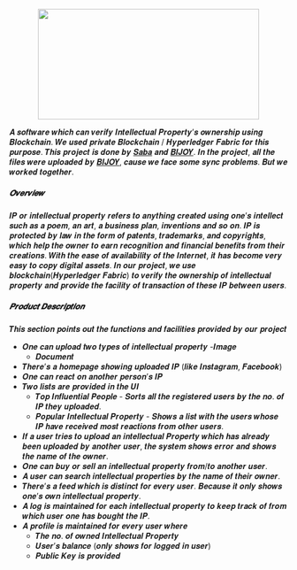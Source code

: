 <p  align="center"  ><img  src="https://i.imgur.com/JQC6pwe.jpg"  width = "400"  height = "200"/></p>


𝑨 𝒔𝒐𝒇𝒕𝒘𝒂𝒓𝒆 𝒘𝒉𝒊𝒄𝒉 𝒄𝒂𝒏 𝒗𝒆𝒓𝒊𝒇𝒚 𝑰𝒏𝒕𝒆𝒍𝒍𝒆𝒄𝒕𝒖𝒂𝒍 𝑷𝒓𝒐𝒑𝒆𝒓𝒕𝒚’𝒔 𝒐𝒘𝒏𝒆𝒓𝒔𝒉𝒊𝒑 𝒖𝒔𝒊𝒏𝒈 𝑩𝒍𝒐𝒄𝒌𝒄𝒉𝒂𝒊𝒏. 𝑾𝒆 𝒖𝒔𝒆𝒅 𝒑𝒓𝒊𝒗𝒂𝒕𝒆 𝑩𝒍𝒐𝒄𝒌𝒄𝒉𝒂𝒊𝒏 / 𝑯𝒚𝒑𝒆𝒓𝒍𝒆𝒅𝒈𝒆𝒓 𝑭𝒂𝒃𝒓𝒊𝒄 𝒇𝒐𝒓 𝒕𝒉𝒊𝒔 𝒑𝒖𝒓𝒑𝒐𝒔𝒆.
𝑻𝒉𝒊𝒔 𝒑𝒓𝒐𝒋𝒆𝒄𝒕 𝒊𝒔 𝒅𝒐𝒏𝒆 𝒃𝒚 [𝑺𝒂𝒃𝒂](https://github.com/saba-phoenix) 𝒂𝒏𝒅 [𝑩𝑰𝑱𝑶𝒀](https://github.com/BIJOY-SUST). 𝑰𝒏 𝒕𝒉𝒆 𝒑𝒓𝒐𝒋𝒆𝒄𝒕, 𝒂𝒍𝒍 𝒕𝒉𝒆 𝒇𝒊𝒍𝒆𝒔 𝒘𝒆𝒓𝒆 𝒖𝒑𝒍𝒐𝒂𝒅𝒆𝒅 𝒃𝒚 [𝑩𝑰𝑱𝑶𝒀](https://github.com/BIJOY-SUST), 𝒄𝒂𝒖𝒔𝒆 𝒘𝒆 𝒇𝒂𝒄𝒆 𝒔𝒐𝒎𝒆 𝒔𝒚𝒏𝒄 𝒑𝒓𝒐𝒃𝒍𝒆𝒎𝒔. 𝑩𝒖𝒕 𝒘𝒆 𝒘𝒐𝒓𝒌𝒆𝒅 𝒕𝒐𝒈𝒆𝒕𝒉𝒆𝒓.
##### 𝑶𝒗𝒆𝒓𝒗𝒊𝒆𝒘
𝑰𝑷 𝒐𝒓 𝒊𝒏𝒕𝒆𝒍𝒍𝒆𝒄𝒕𝒖𝒂𝒍 𝒑𝒓𝒐𝒑𝒆𝒓𝒕𝒚 𝒓𝒆𝒇𝒆𝒓𝒔 𝒕𝒐 𝒂𝒏𝒚𝒕𝒉𝒊𝒏𝒈 𝒄𝒓𝒆𝒂𝒕𝒆𝒅 𝒖𝒔𝒊𝒏𝒈 𝒐𝒏𝒆’𝒔 𝒊𝒏𝒕𝒆𝒍𝒍𝒆𝒄𝒕 𝒔𝒖𝒄𝒉 𝒂𝒔 𝒂 𝒑𝒐𝒆𝒎, 𝒂𝒏 𝒂𝒓𝒕, 𝒂 𝒃𝒖𝒔𝒊𝒏𝒆𝒔𝒔 𝒑𝒍𝒂𝒏, 𝒊𝒏𝒗𝒆𝒏𝒕𝒊𝒐𝒏𝒔 𝒂𝒏𝒅 𝒔𝒐 𝒐𝒏. 𝑰𝑷 𝒊𝒔 𝒑𝒓𝒐𝒕𝒆𝒄𝒕𝒆𝒅 𝒃𝒚 𝒍𝒂𝒘 𝒊𝒏 𝒕𝒉𝒆 𝒇𝒐𝒓𝒎 𝒐𝒇 𝒑𝒂𝒕𝒆𝒏𝒕𝒔, 𝒕𝒓𝒂𝒅𝒆𝒎𝒂𝒓𝒌𝒔, 𝒂𝒏𝒅 𝒄𝒐𝒑𝒚𝒓𝒊𝒈𝒉𝒕𝒔, 𝒘𝒉𝒊𝒄𝒉 𝒉𝒆𝒍𝒑 𝒕𝒉𝒆 𝒐𝒘𝒏𝒆𝒓 𝒕𝒐 𝒆𝒂𝒓𝒏 𝒓𝒆𝒄𝒐𝒈𝒏𝒊𝒕𝒊𝒐𝒏 𝒂𝒏𝒅 𝒇𝒊𝒏𝒂𝒏𝒄𝒊𝒂𝒍 𝒃𝒆𝒏𝒆𝒇𝒊𝒕𝒔 𝒇𝒓𝒐𝒎 𝒕𝒉𝒆𝒊𝒓 𝒄𝒓𝒆𝒂𝒕𝒊𝒐𝒏𝒔. 𝑾𝒊𝒕𝒉 𝒕𝒉𝒆 𝒆𝒂𝒔𝒆 𝒐𝒇 𝒂𝒗𝒂𝒊𝒍𝒂𝒃𝒊𝒍𝒊𝒕𝒚 𝒐𝒇 𝒕𝒉𝒆 𝑰𝒏𝒕𝒆𝒓𝒏𝒆𝒕, 𝒊𝒕 𝒉𝒂𝒔 𝒃𝒆𝒄𝒐𝒎𝒆 𝒗𝒆𝒓𝒚 𝒆𝒂𝒔𝒚 𝒕𝒐 𝒄𝒐𝒑𝒚 𝒅𝒊𝒈𝒊𝒕𝒂𝒍 𝒂𝒔𝒔𝒆𝒕𝒔. 𝑰𝒏 𝒐𝒖𝒓 𝒑𝒓𝒐𝒋𝒆𝒄𝒕, 𝒘𝒆 𝒖𝒔𝒆 𝒃𝒍𝒐𝒄𝒌𝒄𝒉𝒂𝒊𝒏(𝑯𝒚𝒑𝒆𝒓𝒍𝒆𝒅𝒈𝒆𝒓 𝑭𝒂𝒃𝒓𝒊𝒄) 𝒕𝒐 𝒗𝒆𝒓𝒊𝒇𝒚 𝒕𝒉𝒆 𝒐𝒘𝒏𝒆𝒓𝒔𝒉𝒊𝒑 𝒐𝒇 𝒊𝒏𝒕𝒆𝒍𝒍𝒆𝒄𝒕𝒖𝒂𝒍 𝒑𝒓𝒐𝒑𝒆𝒓𝒕𝒚 𝒂𝒏𝒅 𝒑𝒓𝒐𝒗𝒊𝒅𝒆 𝒕𝒉𝒆 𝒇𝒂𝒄𝒊𝒍𝒊𝒕𝒚 𝒐𝒇 𝒕𝒓𝒂𝒏𝒔𝒂𝒄𝒕𝒊𝒐𝒏 𝒐𝒇 𝒕𝒉𝒆𝒔𝒆 𝑰𝑷 𝒃𝒆𝒕𝒘𝒆𝒆𝒏 𝒖𝒔𝒆𝒓𝒔.

##### 𝑷𝒓𝒐𝒅𝒖𝒄𝒕 𝑫𝒆𝒔𝒄𝒓𝒊𝒑𝒕𝒊𝒐𝒏
𝑻𝒉𝒊𝒔 𝒔𝒆𝒄𝒕𝒊𝒐𝒏 𝒑𝒐𝒊𝒏𝒕𝒔 𝒐𝒖𝒕 𝒕𝒉𝒆 𝒇𝒖𝒏𝒄𝒕𝒊𝒐𝒏𝒔 𝒂𝒏𝒅 𝒇𝒂𝒄𝒊𝒍𝒊𝒕𝒊𝒆𝒔 𝒑𝒓𝒐𝒗𝒊𝒅𝒆𝒅 𝒃𝒚 𝒐𝒖𝒓 𝒑𝒓𝒐𝒋𝒆𝒄𝒕
  - 𝑶𝒏𝒆 𝒄𝒂𝒏 𝒖𝒑𝒍𝒐𝒂𝒅 𝒕𝒘𝒐 𝒕𝒚𝒑𝒆𝒔 𝒐𝒇 𝒊𝒏𝒕𝒆𝒍𝒍𝒆𝒄𝒕𝒖𝒂𝒍 𝒑𝒓𝒐𝒑𝒆𝒓𝒕𝒚
    -𝑰𝒎𝒂𝒈𝒆
    - 𝑫𝒐𝒄𝒖𝒎𝒆𝒏𝒕
  - 𝑻𝒉𝒆𝒓𝒆’𝒔 𝒂 𝒉𝒐𝒎𝒆𝒑𝒂𝒈𝒆 𝒔𝒉𝒐𝒘𝒊𝒏𝒈 𝒖𝒑𝒍𝒐𝒂𝒅𝒆𝒅 𝑰𝑷 (𝒍𝒊𝒌𝒆 𝑰𝒏𝒔𝒕𝒂𝒈𝒓𝒂𝒎, 𝑭𝒂𝒄𝒆𝒃𝒐𝒐𝒌)
  - 𝑶𝒏𝒆 𝒄𝒂𝒏 𝒓𝒆𝒂𝒄𝒕 𝒐𝒏 𝒂𝒏𝒐𝒕𝒉𝒆𝒓 𝒑𝒆𝒓𝒔𝒐𝒏’𝒔 𝑰𝑷
  - 𝑻𝒘𝒐 𝒍𝒊𝒔𝒕𝒔 𝒂𝒓𝒆 𝒑𝒓𝒐𝒗𝒊𝒅𝒆𝒅 𝒊𝒏 𝒕𝒉𝒆 𝑼𝑰
    - 𝑻𝒐𝒑 𝑰𝒏𝒇𝒍𝒖𝒆𝒏𝒕𝒊𝒂𝒍 𝑷𝒆𝒐𝒑𝒍𝒆 - 𝑺𝒐𝒓𝒕𝒔 𝒂𝒍𝒍 𝒕𝒉𝒆 𝒓𝒆𝒈𝒊𝒔𝒕𝒆𝒓𝒆𝒅 𝒖𝒔𝒆𝒓𝒔 𝒃𝒚 𝒕𝒉𝒆 𝒏𝒐. 𝒐𝒇 𝑰𝑷 𝒕𝒉𝒆𝒚 𝒖𝒑𝒍𝒐𝒂𝒅𝒆𝒅.
    - 𝑷𝒐𝒑𝒖𝒍𝒂𝒓 𝑰𝒏𝒕𝒆𝒍𝒍𝒆𝒄𝒕𝒖𝒂𝒍 𝑷𝒓𝒐𝒑𝒆𝒓𝒕𝒚 - 𝑺𝒉𝒐𝒘𝒔 𝒂 𝒍𝒊𝒔𝒕 𝒘𝒊𝒕𝒉 𝒕𝒉𝒆 𝒖𝒔𝒆𝒓𝒔 𝒘𝒉𝒐𝒔𝒆 𝑰𝑷 𝒉𝒂𝒗𝒆 𝒓𝒆𝒄𝒆𝒊𝒗𝒆𝒅 𝒎𝒐𝒔𝒕 𝒓𝒆𝒂𝒄𝒕𝒊𝒐𝒏𝒔 𝒇𝒓𝒐𝒎 𝒐𝒕𝒉𝒆𝒓 𝒖𝒔𝒆𝒓𝒔.
  - 𝑰𝒇 𝒂 𝒖𝒔𝒆𝒓 𝒕𝒓𝒊𝒆𝒔 𝒕𝒐 𝒖𝒑𝒍𝒐𝒂𝒅 𝒂𝒏 𝒊𝒏𝒕𝒆𝒍𝒍𝒆𝒄𝒕𝒖𝒂𝒍 𝑷𝒓𝒐𝒑𝒆𝒓𝒕𝒚 𝒘𝒉𝒊𝒄𝒉 𝒉𝒂𝒔 𝒂𝒍𝒓𝒆𝒂𝒅𝒚 𝒃𝒆𝒆𝒏 𝒖𝒑𝒍𝒐𝒂𝒅𝒆𝒅 𝒃𝒚 𝒂𝒏𝒐𝒕𝒉𝒆𝒓 𝒖𝒔𝒆𝒓, 𝒕𝒉𝒆 𝒔𝒚𝒔𝒕𝒆𝒎 𝒔𝒉𝒐𝒘𝒔 𝒆𝒓𝒓𝒐𝒓 𝒂𝒏𝒅 𝒔𝒉𝒐𝒘𝒔 𝒕𝒉𝒆 𝒏𝒂𝒎𝒆 𝒐𝒇 𝒕𝒉𝒆 𝒐𝒘𝒏𝒆𝒓.
  - 𝑶𝒏𝒆 𝒄𝒂𝒏 𝒃𝒖𝒚 𝒐𝒓 𝒔𝒆𝒍𝒍 𝒂𝒏 𝒊𝒏𝒕𝒆𝒍𝒍𝒆𝒄𝒕𝒖𝒂𝒍 𝒑𝒓𝒐𝒑𝒆𝒓𝒕𝒚 𝒇𝒓𝒐𝒎/𝒕𝒐 𝒂𝒏𝒐𝒕𝒉𝒆𝒓 𝒖𝒔𝒆𝒓.
  - 𝑨 𝒖𝒔𝒆𝒓 𝒄𝒂𝒏 𝒔𝒆𝒂𝒓𝒄𝒉 𝒊𝒏𝒕𝒆𝒍𝒍𝒆𝒄𝒕𝒖𝒂𝒍 𝒑𝒓𝒐𝒑𝒆𝒓𝒕𝒊𝒆𝒔 𝒃𝒚 𝒕𝒉𝒆 𝒏𝒂𝒎𝒆 𝒐𝒇 𝒕𝒉𝒆𝒊𝒓 𝒐𝒘𝒏𝒆𝒓.
  - 𝑻𝒉𝒆𝒓𝒆’𝒔 𝒂 𝒇𝒆𝒆𝒅 𝒘𝒉𝒊𝒄𝒉 𝒊𝒔 𝒅𝒊𝒔𝒕𝒊𝒏𝒄𝒕 𝒇𝒐𝒓 𝒆𝒗𝒆𝒓𝒚 𝒖𝒔𝒆𝒓. 𝑩𝒆𝒄𝒂𝒖𝒔𝒆 𝒊𝒕 𝒐𝒏𝒍𝒚 𝒔𝒉𝒐𝒘𝒔 𝒐𝒏𝒆’𝒔 𝒐𝒘𝒏 𝒊𝒏𝒕𝒆𝒍𝒍𝒆𝒄𝒕𝒖𝒂𝒍 𝒑𝒓𝒐𝒑𝒆𝒓𝒕𝒚.
  - 𝑨 𝒍𝒐𝒈 𝒊𝒔 𝒎𝒂𝒊𝒏𝒕𝒂𝒊𝒏𝒆𝒅 𝒇𝒐𝒓 𝒆𝒂𝒄𝒉 𝒊𝒏𝒕𝒆𝒍𝒍𝒆𝒄𝒕𝒖𝒂𝒍 𝒑𝒓𝒐𝒑𝒆𝒓𝒕𝒚 𝒕𝒐 𝒌𝒆𝒆𝒑 𝒕𝒓𝒂𝒄𝒌 𝒐𝒇 𝒇𝒓𝒐𝒎 𝒘𝒉𝒊𝒄𝒉 𝒖𝒔𝒆𝒓 𝒐𝒏𝒆 𝒉𝒂𝒔 𝒃𝒐𝒖𝒈𝒉𝒕 𝒕𝒉𝒆 𝑰𝑷.
  - 𝑨 𝒑𝒓𝒐𝒇𝒊𝒍𝒆 𝒊𝒔 𝒎𝒂𝒊𝒏𝒕𝒂𝒊𝒏𝒆𝒅 𝒇𝒐𝒓 𝒆𝒗𝒆𝒓𝒚 𝒖𝒔𝒆𝒓 𝒘𝒉𝒆𝒓𝒆
    - 𝑻𝒉𝒆 𝒏𝒐. 𝒐𝒇 𝒐𝒘𝒏𝒆𝒅 𝑰𝒏𝒕𝒆𝒍𝒍𝒆𝒄𝒕𝒖𝒂𝒍 𝑷𝒓𝒐𝒑𝒆𝒓𝒕𝒚
    - 𝑼𝒔𝒆𝒓’𝒔 𝒃𝒂𝒍𝒂𝒏𝒄𝒆 (𝒐𝒏𝒍𝒚 𝒔𝒉𝒐𝒘𝒔 𝒇𝒐𝒓 𝒍𝒐𝒈𝒈𝒆𝒅 𝒊𝒏 𝒖𝒔𝒆𝒓)
    - 𝑷𝒖𝒃𝒍𝒊𝒄 𝑲𝒆𝒚 𝒊𝒔 𝒑𝒓𝒐𝒗𝒊𝒅𝒆𝒅

